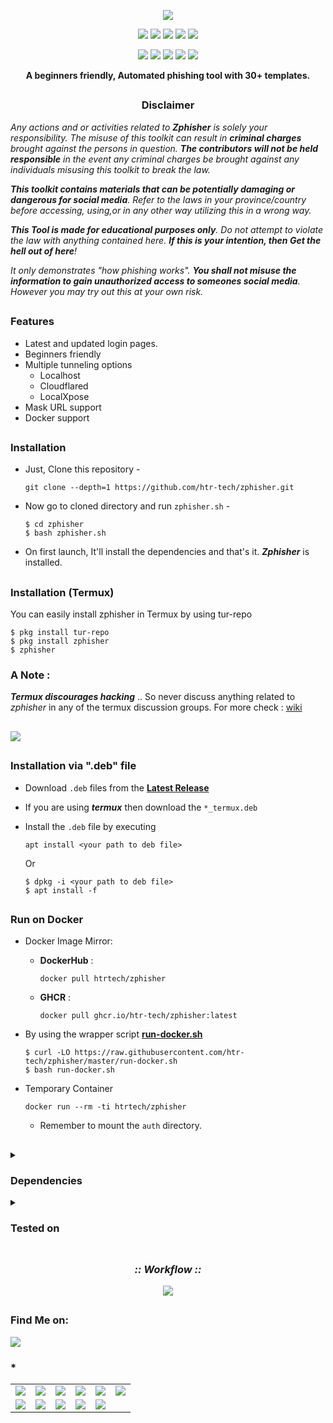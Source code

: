 <!-- Zphisher -->

<p align="center">
  <img src=".github/misc/logo.png">
</p>

<p align="center">
  <img src="https://img.shields.io/badge/Version-2.3.5-green?style=for-the-badge">
  <img src="https://img.shields.io/github/license/Sujithramesh2005/zphisher?style=for-the-badge">
  <img src="https://img.shields.io/github/stars/Suijthramesh2005/zphisher?style=for-the-badge">
  <img src="https://img.shields.io/github/issues/Sujithramesh2005/zphisher?color=red&style=for-the-badge">
  <img src="https://img.shields.io/github/forks/Sujithramesh2005/zphisher?color=teal&style=for-the-badge">
</p>

<p align="center">
  <img src="https://img.shields.io/badge/Author-Sujith-blue?style=flat-square">
  <img src="https://img.shields.io/badge/Open%20Source-Yes-darkgreen?style=flat-square">
  <img src="https://img.shields.io/badge/Maintained%3F-Yes-lightblue?style=flat-square">
  <img src="https://img.shields.io/badge/Written%20In-Bash-darkcyan?style=flat-square">
  <img src="https://hits.seeyoufarm.com/api/count/incr/badge.svg?url=https%3A%2F%2Fgithub.com%2Fhtr-tech%2Fzphisher&title=Visitors&edge_flat=false"/></a>
</p>

<p align="center"><b>A beginners friendly, Automated phishing tool with 30+ templates.</b></p>

##

<h3><p align="center">Disclaimer</p></h3>

<i>Any actions and or activities related to <b>Zphisher</b> is solely your responsibility. The misuse of this toolkit can result in <b>criminal charges</b> brought against the persons in question. <b>The contributors will not be held responsible</b> in the event any criminal charges be brought against any individuals misusing this toolkit to break the law.

<b>This toolkit contains materials that can be potentially damaging or dangerous for social media</b>. Refer to the laws in your province/country before accessing, using,or in any other way utilizing this in a wrong way.

<b>This Tool is made for educational purposes only</b>. Do not attempt to violate the law with anything contained here. <b>If this is your intention, then Get the hell out of here</b>!

It only demonstrates "how phishing works". <b>You shall not misuse the information to gain unauthorized access to someones social media</b>. However you may try out this at your own risk.</i>

##

### Features

- Latest and updated login pages.
- Beginners friendly
- Multiple tunneling options
  - Localhost
  - Cloudflared
  - LocalXpose
- Mask URL support 
- Docker support

##

### Installation

- Just, Clone this repository -
  ```
  git clone --depth=1 https://github.com/htr-tech/zphisher.git
  ```

- Now go to cloned directory and run `zphisher.sh` -
  ```
  $ cd zphisher
  $ bash zphisher.sh
  ```

- On first launch, It'll install the dependencies and that's it. ***Zphisher*** is installed.

##

### Installation (Termux)
You can easily install zphisher in Termux by using tur-repo
```
$ pkg install tur-repo
$ pkg install zphisher
$ zphisher
```
### A Note : 
***Termux discourages hacking*** .. So never discuss anything related to *zphisher* in any of the termux discussion groups. For more check : [wiki](https://wiki.termux.com/wiki/Hacking)

##

<p align="left">
  <a href="https://shell.cloud.google.com/cloudshell/open?cloudshell_git_repo=https://github.com/htr-tech/zphisher.git&tutorial=README.md" target="_blank"><img src="https://gstatic.com/cloudssh/images/open-btn.svg"></a>
</p>

##

### Installation via ".deb" file

- Download `.deb` files from the [**Latest Release**](https://github.com/htr-tech/zphisher/releases/latest)
- If you are using ***termux*** then download the `*_termux.deb`

- Install the `.deb` file by executing
  ```
  apt install <your path to deb file>
  ```
  Or
  ```
  $ dpkg -i <your path to deb file>
  $ apt install -f
  ```

##

### Run on Docker

- Docker Image Mirror:
  - **DockerHub** : 
    ```
    docker pull htrtech/zphisher
    ```
  - **GHCR** : 
    ```
    docker pull ghcr.io/htr-tech/zphisher:latest
    ```

- By using the wrapper script [**run-docker.sh**](https://raw.githubusercontent.com/htr-tech/zphisher/master/run-docker.sh)

  ```
  $ curl -LO https://raw.githubusercontent.com/htr-tech/zphisher/master/run-docker.sh
  $ bash run-docker.sh
  ```
- Temporary Container

  ```
  docker run --rm -ti htrtech/zphisher
  ```
  - Remember to mount the `auth` directory.

##

<details>
  <summary><h3>Dependencies</h3></summary>

<b>Zphisher</b> requires following programs to run properly - 
- `git`
- `curl`
- `php`

> All the dependencies will be installed automatically when you run **Zphisher** for the first time.
</details>

<details>
  <summary><h3>Tested on</h3></summary>

- **Ubuntu**
- **Debian**
- **Arch**
- **Manjaro**
- **Fedora**
- **Termux**
</details>

##

<h3 align="center"><i>:: Workflow ::</i></h3>
<p align="center">
<img src=".github/misc/workflow.gif"/>
</p>

##

### Find Me on:
<p align="left">
  <a href="https://github.com/Sujithramesh2005" target="_blank"><img src="https://img.shields.io/badge/Github-blue?style=for-the-badge&logo=github"></a>
</p>


### * 

<table>
  <tr align="center">
    <td><img src="https://avatars.githubusercontent.com/u/78962948?s=100" /><br /></td>
    <td><img src="https://avatars.githubusercontent.com/u/26059688?s=100" /><br /></td>
    <td><img src="https://avatars.githubusercontent.com/u/59066012?s=100" /><br></td>
    <td><img src="https://avatars.githubusercontent.com/u/57435273?s=100" /><br /></td>
    <td><img src="https://avatars.githubusercontent.com/u/78908440?s=100" /><br /></td>
   <td><img src="https://avatars.githubusercontent.com/u/28166400?s=100" /><br /></td>
  </tr>
  <tr align="center">
   <td><img src="https://avatars.githubusercontent.com/u/74646789?s=100" /><br /></td>
    <td><img src="https://avatars.githubusercontent.com/u/67186139?s=100" /><br /></td>
    <td><img src="https://avatars.githubusercontent.com/u/36642137?s=100" /><br /></td>
    <td><img src="https://avatars.githubusercontent.com/u/68332137?s=100" /><br /></td>
    <td><img src="https://avatars.githubusercontent.com/u/64093255?s=100" /><br /></td>
  </tr>
<table>

<!-- // -->
